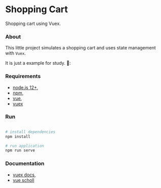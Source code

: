 # Shopping Cart

Shopping cart using Vuex.

### About 
This little project simulates a shopping cart and uses state management with `Vuex`.

It is just a example for study. 🛒:


### Requirements 

- [node.js 12+](https://nodejs.org/en/),
- [npm](https://www.npmjs.com/get-npm),
- [vue](https://vuejs.org/),
- [vuex](https://vuex.vuejs.org/)

### Run 

```bash

# install dependencies
npm install

# run application
npm run serve
```


### Documentation 

- [vuex docs](https://vuex.vuejs.org/),
- [vue scholl](https://vueschool.io/)
